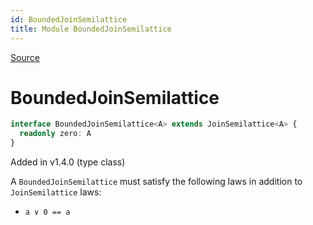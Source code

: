 ```yaml
---
id: BoundedJoinSemilattice
title: Module BoundedJoinSemilattice
---
```


[Source](https://github.com/gcanti/fp-ts/blob/master/src/BoundedJoinSemilattice.ts)

# BoundedJoinSemilattice

```ts
interface BoundedJoinSemilattice<A> extends JoinSemilattice<A> {
  readonly zero: A
}
```

Added in v1.4.0 (type class)

A `BoundedJoinSemilattice` must satisfy the following laws in addition to `JoinSemilattice` laws:

- `a ∨ 0 == a`
